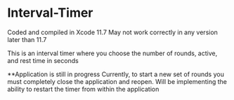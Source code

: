 # Interval-Timer

Coded and compiled in Xcode 11.7
May not work correctly in any version later than 11.7

This is an interval timer where you choose the number of rounds, active, and rest time in seconds

**Application is still in progress
Currently, to start a new set of rounds you must completely close the application and reopen.
Will be implementing the ability to restart the timer from within the application 
